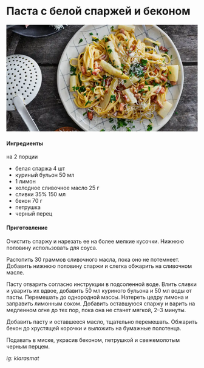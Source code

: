 ﻿---
image: ../../pics/white-asparagus-pasta.webp
---
# Паста с белой спаржей и беконом

![Паста с белой спаржей и беконом](../../pics/white-asparagus-pasta.webp)

#### Ингредиенты
на 2 порции

* белая спаржа 4 шт
* куриный бульон 50 мл
* 1 лимон
* холодное сливочное масло 25 г
* сливки 35% 150 мл
* бекон 70 г
* петрушка
* черный перец

#### Приготовление

Очистить спаржу и нарезать ее на более мелкие кусочки. Нижнюю половину использовать для соуса. 

Растопить 30 граммов сливочного масла, пока оно не потемнеет. Добавить нижнюю половину спаржи и слегка обжарить на сливочном масле. 

Пасту отварить согласно инструкции в подсоленной воде. Влить сливки и уварить их вдвое, добавить 50 мл куриного бульона и 50 мл воды от пасты. Перемешать до однородной массы. Натереть цедру лимона и заправить лимонным соком. Добавить оставшуюся спаржу и варить на медленном огне до тех пор, пока она не станет мягкой, 2–3 минуты.

Добавить пасту и оставшееся масло, тщательно перемешать. Обжарить бекон до хрустящей корочки и выложить на бумажные полотенца.

Подавать в миске, украсив беконом, петрушкой и свежемолотым черным перцем.

*ig: klarasmat*
